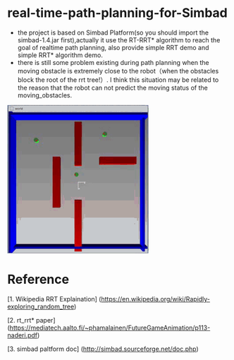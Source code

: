 # real-time-path-planning-for-Simbad
- the project is based on Simbad Platform(so you should import the simbad-1.4.jar first),actually it use the RT-RRT* algorithm to reach the goal of realtime path planning, also provide simple RRT demo and simple RRT* algorithm demo.
- there is still some problem existing during path planning when the moving obstacle is extremely close to the robot（when the obstacles block the root of the rrt tree!）. I think this situation may be related to the reason that the robot can not predict the moving status of the moving_obstacles.

![Simulation Result](https://raw.githubusercontent.com/Peng154/real-time-path-planning-for-Simbad/master/rt_rrt_star.gif)

# Reference
[1. Wikipedia RRT Explaination] (https://en.wikipedia.org/wiki/Rapidly-exploring_random_tree)

[2. rt_rrt* paper] (https://mediatech.aalto.fi/~phamalainen/FutureGameAnimation/p113-naderi.pdf)

[3. simbad paltform doc] (http://simbad.sourceforge.net/doc.php)
